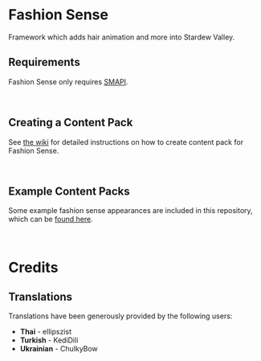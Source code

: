 # Fashion Sense
 Framework which adds hair animation and more into Stardew Valley.
 
## Requirements
Fashion Sense only requires [SMAPI](https://smapi.io/).

&nbsp;
## Creating a Content Pack
See [the wiki](https://github.com/Floogen/FashionSense/wiki) for detailed instructions on how to create content pack for Fashion Sense.

&nbsp;
## Example Content Packs
Some example fashion sense appearances are included in this repository, which can be [found here](https://github.com/Floogen/FashionSense/tree/development/FashionSense/Examples/%5BFS%5D%20Example%20Pack).

&nbsp;
# Credits
## Translations
Translations have been generously provided by the following users:

* **Thai** - ellipszist
* **Turkish** - KediDili
* **Ukrainian** - ChulkyBow
